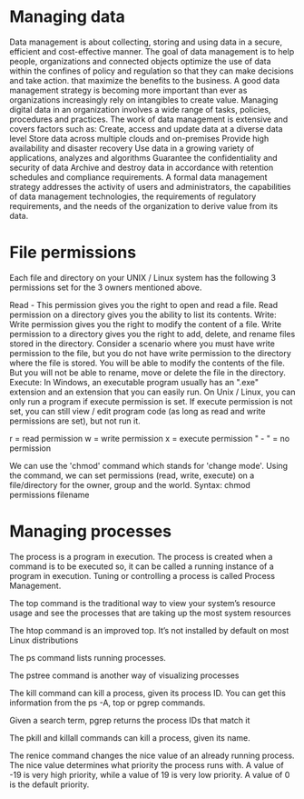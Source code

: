 # Managing data
Data management is about collecting, storing and using data in a secure, efficient and cost-effective manner. The goal of data management is to help people, organizations and connected objects optimize the use of data within the confines of policy and regulation so that they can make decisions and take action. that maximize the benefits to the business. A good data management strategy is becoming more important than ever as organizations increasingly rely on intangibles to create value.
Managing digital data in an organization involves a wide range of tasks, policies, procedures and practices. The work of data management is extensive and covers factors such as:
Create, access and update data at a diverse data level
Store data across multiple clouds and on-premises
Provide high availability and disaster recovery
Use data in a growing variety of applications, analyzes and algorithms
Guarantee the confidentiality and security of data
Archive and destroy data in accordance with retention schedules and compliance requirements.
A formal data management strategy addresses the activity of users and administrators, the capabilities of data management technologies, the requirements of regulatory requirements, and the needs of the organization to derive value from its data.
# File permissions

Each file and directory on your UNIX / Linux system has the following 3 permissions set for the 3 owners mentioned above.

Read - This permission gives you the right to open and read a file. Read permission on a directory gives you the ability to list its contents.
Write: Write permission gives you the right to modify the content of a file. Write permission to a directory gives you the right to add, delete, and rename files stored in the directory. Consider a scenario where you must have write permission to the file, but you do not have write permission to the directory where the file is stored. You will be able to modify the contents of the file. But you will not be able to rename, move or delete the file in the directory.
Execute: In Windows, an executable program usually has an ".exe" extension and an extension that you can easily run. On Unix / Linux, you can only run a program if execute permission is set. If execute permission is not set, you can still view / edit program code (as long as read and write permissions are set), but not run it.

r = read permission
w = write permission
x = execute permission
" - " = no permission

We can use the 'chmod' command which stands for 'change mode'. Using the command, we can set permissions (read, write, execute) on a file/directory for the owner, group and the world. 
Syntax: chmod permissions filename

# Managing processes
The process is a program in execution. The process is created when a command is to be executed so, it can be called a running instance of a program in execution. Tuning or controlling a process is called Process Management.

The top command is the traditional way to view your system’s resource usage and see the processes that are taking up the most system resources

The htop command is an improved top. It’s not installed by default on most Linux distributions

The ps command lists running processes.

The pstree command is another way of visualizing processes

The kill command can kill a process, given its process ID. You can get this information from the ps -A, top or pgrep commands.

Given a search term, pgrep returns the process IDs that match it

The pkill and killall commands can kill a process, given its name.

The renice command changes the nice value of an already running process. The nice value determines what priority the process runs with. A value of -19 is very high priority, while a value of 19 is very low priority. A value of 0 is the default priority.